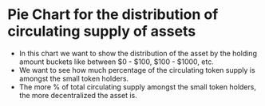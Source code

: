 # Pie Chart for the distribution of circulating supply of assets
- In this chart we want to show the distribution of the asset by the holding amount buckets like between $0 - $100, $100 - $1000, etc.
- We want to see how much percentage of the circulating token supply is amongst the small token holders.
- The more % of total circulating supply amongst the small token holders, the more decentralized the asset is.



